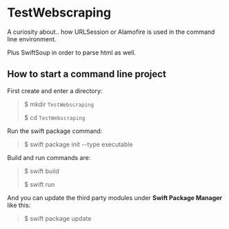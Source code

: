 # TestWebscraping



A curiosity about.. how URLSession or Alamofire is used in the command line environment.

Plus SwiftSoup in order to parse html as well.



## How to start a command line project

First create and enter a directory:

> $ mkdir `TestWebscraping`
>
> $ cd `TestWebscraping`

Run the swift package command:

> $ swift package init --type executable

Build and run commands are:

> $ swift build
>
> $ swift run

And you can update the third party modules under **Swift Package Manager** like this:

> $ swift package update



